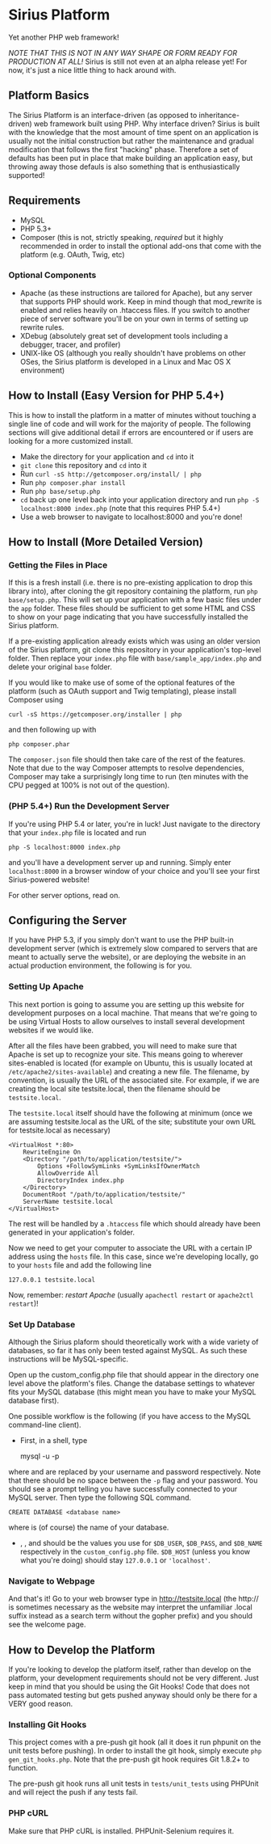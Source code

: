 Sirius Platform
============

Yet another PHP web framework! 

_NOTE THAT THIS IS NOT IN ANY WAY SHAPE OR FORM READY FOR PRODUCTION AT ALL!_
Sirius is still not even at an alpha release yet!
For now, it's just a nice little thing to hack around with.

Platform Basics
---------------

The Sirius Platform is an interface-driven (as opposed to inheritance-driven)
web framework built using PHP. Why interface driven? Sirius is built with the
knowledge that the most amount of time spent on an application is usually not
the initial construction but rather the maintenance and gradual modification
that follows the first "hacking" phase. Therefore a set of defaults has been put
in place that make building an application easy, but throwing away those defauls
is also something that is enthusiastically supported!

Requirements
------------

+ MySQL
+ PHP 5.3+
+ Composer (this is not, strictly speaking, _required_ but it highly recommended
  in order to install the optional add-ons that come with the platform (e.g.
  OAuth, Twig, etc)

### Optional Components

+ Apache (as these instructions are tailored for Apache), but any server that
  supports PHP should work. Keep in mind though that mod\_rewrite is enabled and
relies heavily on .htaccess files. If you switch to another piece of server
software you'll be on your own in terms of setting up rewrite rules.
+ XDebug (absolutely great set of development tools including a debugger,
  tracer, and profiler)
+ UNIX-like OS (although you really shouldn't have problems on other OSes, the
  Sirius platform is developed in a Linux and Mac OS X environment)

How to Install (Easy Version for PHP 5.4+)
------------------------------------------

This is how to install the platform in a matter of minutes without touching a
single line of code and will work for the majority of people. The following
sections will give additional detail if errors are encountered or if users are
looking for a more customized install.

+ Make the directory for your application and `cd` into it
+ `git clone` this repository and `cd` into it
+ Run `curl -sS http://getcomposer.org/install/ | php`
+ Run `php composer.phar install`
+ Run `php base/setup.php`
+ `cd` back up one level back into your application directory and run `php -S
  localhost:8000 index.php` (note that this requires PHP 5.4+)
+ Use a web browser to navigate to localhost:8000 and you're done!

How to Install (More Detailed Version)
--------------------------------------

### Getting the Files in Place

If this is a fresh install (i.e. there is no pre-existing application to drop
this library into), after cloning the git repository containing the platform,
run ``` php base/setup.php ```. This will set up your application with
a few basic files under the `app` folder. These files should be sufficient to
get some HTML and CSS to show on your page indicating that you have successfully
installed the Sirius platform. 

If a pre-existing application already exists which was using an older version of
the Sirius platform, git clone this repository in your application's top-level
folder. Then replace your `index.php` file with ```base/sample_app/index.php``` and
delete your original `base` folder.

If you would like to make use of some of the optional features of the platform
(such as OAuth support and Twig templating), please install Composer using 

    curl -sS https://getcomposer.org/installer | php

and then following up with 

    php composer.phar

The `composer.json` file should then take care of the rest of the features. Note
that due to the way Composer attempts to resolve dependencies, Composer may take
a surprisingly long time to run (ten minutes with the CPU pegged at 100% is not
out of the question).

### (PHP 5.4+) Run the Development Server

If you're using PHP 5.4 or later, you're in luck! Just navigate to the directory
that your `index.php` file is located and run 

    php -S localhost:8000 index.php

and you'll have a development server up and running. Simply enter
`localhost:8000` in a browser window of your choice and you'll see your first
Sirius-powered website!

For other server options, read on.


Configuring the Server
----------------------

If you have PHP 5.3, if you simply don't want to use the PHP built-in
development server (which is extremely slow compared to servers that are meant
to actually serve the website), or are deploying the website in an actual
production environment, the following is for you.

### Setting Up Apache

This next portion is going to assume you are setting up this website for
development purposes on a local machine. That means that we're going to be using
Virtual Hosts to allow ourselves to install several development websites if we
would like.

After all the files have been grabbed, you will need to make sure that Apache is
set up to recognize your site. This means going to wherever sites-enabled is
located (for example on Ubuntu, this is usually located at
`/etc/apache2/sites-available`) and creating a new file. The filename, by
convention, is usually the URL of the associated site. For example, if we are
creating the local site testsite.local, then the filename should be
`testsite.local`.

The `testsite.local` itself should have the following at minimum (once we are
assuming testsite.local as the URL of the site; substitute your own URL for
testsite.local as necessary)

    <VirtualHost *:80>
        RewriteEngine On
        <Directory "/path/to/application/testsite/">
            Options +FollowSymLinks +SymLinksIfOwnerMatch
            AllowOverride All
            DirectoryIndex index.php
        </Directory>
        DocumentRoot "/path/to/application/testsite/"
        ServerName testsite.local
    </VirtualHost>

The rest will be handled by a `.htaccess` file which should already have been
generated in your application's folder.

Now we need to get your computer to associate the URL with a certain IP address
using the `hosts` file. In this case, since we're developing locally, go to your
`hosts` file and add the following line

    127.0.0.1 testsite.local

Now, remember: _restart Apache_ (usually `apachectl restart` or `apache2ctl
restart`)!

### Set Up Database

Although the Sirius plaform should theoretically work with a wide variety of
databases, so far it has only been tested against MySQL. As such these
instructions will be MySQL-specific. 

Open up the custom_config.php file that should appear in the directory one level
above the platform's files. Change the database settings to whatever fits your
MySQL database (this might mean you have to make your MySQL database first).

One possible workflow is the following (if you have access to the MySQL
command-line client).

+ First, in a shell, type

    mysql -u <mysql username> -p<mysql password>

where <mysql username> and <mysql password> are replaced by your username and
password respectively. Note that there should be no space between the `-p` flag
and your password. You should see a prompt telling you have successfully
connected to your MySQL server. Then type the following SQL command.
      
    CREATE DATABASE <database name>

where <database name> is (of course) the name of your database.

+ <mysql username>, <mysql password>, and <database name> should be the values
  you use for ```$DB_USER```, ```$DB_PASS```, and ```$DB_NAME``` respectively
in the ```custom_config.php``` file. ```$DB_HOST``` (unless you know what
you're doing) should stay ```127.0.0.1``` or ```'localhost'```.

### Navigate to Webpage

And that's it! Go to your web browser type in http://testsite.local (the http://
is sometimes necessary as the website may interpret the unfamiliar .local suffix
instead as a search term without the gopher prefix) and you should see the
welcome page.

How to Develop the Platform
---------------------------

If you're looking to develop the platform itself, rather than develop on the
platform, your development requirements should not be very different. Just keep
in mind that you should be using the Git Hooks! Code that does not pass
automated testing but gets pushed anyway should only be there for a VERY good
reason.

### Installing Git Hooks

This project comes with a pre-push git hook (all it does it run phpunit on the
unit tests before pushing). In order to install the git hook, simply execute
```php gen_git_hooks.php```.  Note that the pre-push git hook requires Git
1.8.2+ to function.

The pre-push git hook runs all unit tests in ```tests/unit_tests``` using
PHPUnit and will reject the push if any tests fail.

### PHP cURL

Make sure that PHP cURL is installed. PHPUnit-Selenium requires it.
